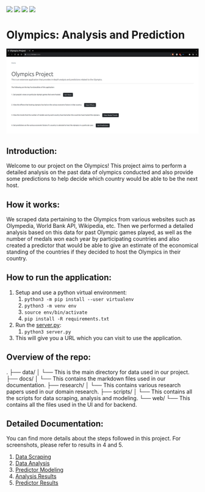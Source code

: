 ![](https://img.shields.io/github/license/srakhe/olympics?style=for-the-badge)
![](https://img.shields.io/github/issues/srakhe/olympics?style=for-the-badge)
![](https://img.shields.io/github/issues-pr/srakhe/olympics?style=for-the-badge)
![](https://img.shields.io/github/last-commit/srakhe/olympics/main?style=for-the-badge)

# Olympics: Analysis and Prediction

![](docs/res/main_menu.png)

## Introduction:

Welcome to our project on the Olympics! This project aims to perform a detailed analysis on the past data of olympics
conducted and also provide some predictions to help decide which country would be able to be the next host.

## How it works:

We scraped data pertaining to the Olympics from various websites such as Olympedia, World Bank API, Wikipedia, etc. Then
we performed a detailed analysis based on this data for past Olympic games played, as well as the number of medals won
each year by participating countries and also created a predictor that would be able to give an estimate of the
economical standing of the countries if they decided to host the Olympics in their country.

## How to run the application:

1. Setup and use a python virtual environment:
    1. `python3 -m pip install --user virtualenv`
    2. `python3 -m venv env`
    3. `source env/bin/activate`
    4. `pip install -R requirements.txt`
2. Run the [server.py](web/server.py):
    1. `python3 server.py`
3. This will give you a URL which you can visit to use the application.

## Overview of the repo:

. ├── data/ │ └── This is the main directory for data used in our project. ├── docs/ │ └── This contains the markdown
files used in our documentation. ├── research/ │ └── This contains various research papers used in our domain research.
├── scripts/ │ └── This contains all the scripts for data scraping, analysis and modeling. └── web/ └── This contains
all the files used in the UI and for backend.

## Detailed Documentation:

You can find more details about the steps followed in this project. For screenshots, please refer to results in 4 and 5.

1. [Data Scraping](docs/scrapers.md)
2. [Data Analysis](docs/analysis.md)
3. [Predictor Modeling](docs/predictor.md)
4. [Analysis Results]()
5. [Predictor Results]()